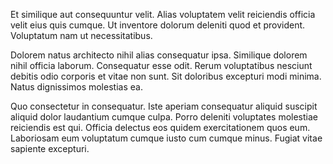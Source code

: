 Et similique aut consequuntur velit. Alias voluptatem velit reiciendis officia velit eius quis cumque. Ut inventore dolorum deleniti quod et provident. Voluptatum nam ut necessitatibus.
 Dolorem natus architecto nihil alias consequatur ipsa. Similique dolorem nihil officia laborum. Consequatur esse odit. Rerum voluptatibus nesciunt debitis odio corporis et vitae non sunt. Sit doloribus excepturi modi minima. Natus dignissimos molestias ea.
 Quo consectetur in consequatur. Iste aperiam consequatur aliquid suscipit aliquid dolor laudantium cumque culpa. Porro deleniti voluptates molestiae reiciendis est qui. Officia delectus eos quidem exercitationem quos eum. Laboriosam eum voluptatum cumque iusto cum cumque minus. Fugiat vitae sapiente excepturi.